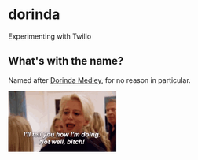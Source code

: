# dorinda

Experimenting with Twilio

## What's with the name?

Named after [Dorinda Medley](https://twitter.com/DorindaMedley), for no reason in particular.

<img src="doc/dorinda.gif" alt="Dorinda"/>
